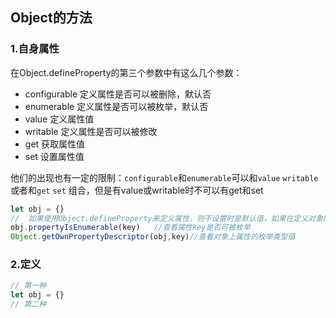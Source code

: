 ## Object的方法

### 1.自身属性

在Object.defineProperty的第三个参数中有这么几个参数：

- configurable		定义属性是否可以被删除，默认否
- enumerable		定义属性是否可以被枚举，默认否
- value					定义属性值
- writable			定义属性是否可以被修改
- get					获取属性值
- set					设置属性值

他们的出现也有一定的限制：`configurable`和`enumerable`可以和`value` `writable`或者和`get` `set` 组合，但是有value或writable时不可以有get和set

 ```javascript
let obj = {}
//	如果使用Object.defineProperty来定义属性，则不设置时是默认值，如果在定义对象时定义属性，则默认都是true
obj.propertyIsEnumerable(key)	//查看属性key是否可被枚举
Object.getOwnPropertyDescriptor(obj,key)//查看对象上属性的枚举类型值
 ```







### 2.定义

```javascript
// 第一种
let obj = {}
// 第二种
```

